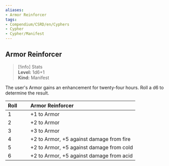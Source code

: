 ```yaml
---
aliases:
- Armor Reinforcer
tags:
- Compendium/CSRD/en/Cyphers
- Cypher
- Cypher/Manifest
---
```


  
## Armor Reinforcer  
>[!info] Stats  
> **Level:** 1d6+1  
> **Kind:** Manifest
  
The user's Armor gains an enhancement for twenty-four hours. Roll a d6 to determine the result.  

|  Roll &nbsp; &nbsp; &nbsp; | Armor Reinforcer  |  
| ------------- | :----------- |  
| 1 | +1 to Armor |  
| 2 | +2 to Armor |  
| 3 | +3 to Armor |  
| 4 | +2 to Armor, +5 against damage from fire |  
| 5 | +2 to Armor, +5 against damage from cold |  
| 6 | +2 to Armor, +5 against damage from acid |